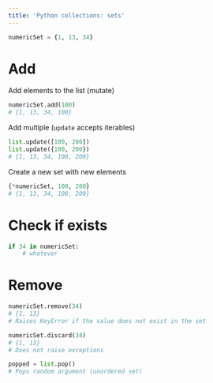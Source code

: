 ```yaml
---
title: 'Python collections: sets'
---
```

```python
numericSet = {1, 13, 34}
```

# Add

Add elements to the list (mutate)
```python
numericSet.add(100)
# {1, 13, 34, 100}
```
Add multiple (`update` accepts iterables)
```python
list.update([100, 200])
list.update({100, 200})
# {1, 13, 34, 100, 200}
```

Create a new set with new elements
```python
{*numericSet, 100, 200}
# {1, 13, 34, 100, 200}
```

# Check if exists

```python
if 34 in numericSet:
    # whatever
```

# Remove

```python
numericSet.remove(34)
# {1, 13}
# Raises KeyError if the value does not exist in the set

numericSet.discard(34)
# {1, 13}
# Does not raise exceptions

popped = list.pop()
# Pops random argument (unordered set)
```
